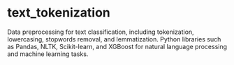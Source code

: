 # text_tokenization
Data preprocessing for text classification, including tokenization, lowercasing, stopwords removal, and lemmatization. Python libraries such as Pandas, NLTK, Scikit-learn, and XGBoost for natural language processing and machine learning tasks.
